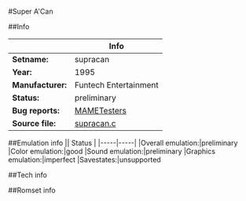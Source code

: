 #Super A'Can

##Info

||Info|
|-----|-----|
|**Setname:**|supracan
|**Year:**|1995
|**Manufacturer:**|Funtech Entertainment
|**Status:**|preliminary
|**Bug reports:**|[MAMETesters](http://mametesters.org/view_all_set.php?type=1&temporary=y&search=supracan.c)
|**Source file:**|[supracan.c](https://github.com/mamedev/mame/blob/master/src/mess/drivers/supracan.c)

##Emulation info
|| Status |
|-----|-----|
|Overall emulation:|preliminary
|Color emulation:|good
|Sound emulation:|preliminary
|Graphics emulation:|imperfect
|Savestates:|unsupported

##Tech info

##Romset info

<!--- START OF EDITED COMMENT DO NOT TOUCH TEXT ABOVE-->
